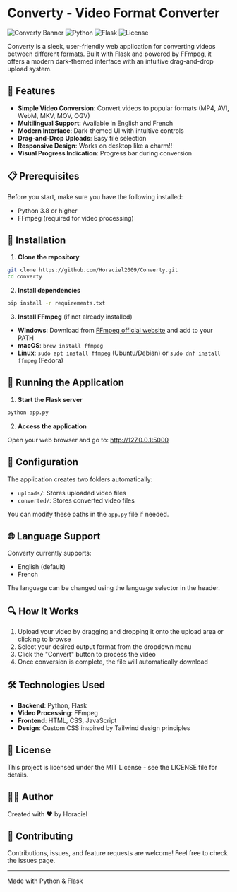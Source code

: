 # Converty - Video Format Converter

![Converty Banner](https://img.shields.io/badge/Converty-v1.0-8B5CF6)
![Python](https://img.shields.io/badge/python-3.8%2B-blue)
![Flask](https://img.shields.io/badge/Flask-3.1.0-green)
![License](https://img.shields.io/badge/License-MIT-yellow.svg)

Converty is a sleek, user-friendly web application for converting videos between different formats. Built with Flask and powered by FFmpeg, it offers a modern dark-themed interface with an intuitive drag-and-drop upload system.

## 🎥 Features

- **Simple Video Conversion**: Convert videos to popular formats (MP4, AVI, WebM, MKV, MOV, OGV)
- **Multilingual Support**: Available in English and French
- **Modern Interface**: Dark-themed UI with intuitive controls
- **Drag-and-Drop Uploads**: Easy file selection
- **Responsive Design**: Works on desktop like a charm!!
- **Visual Progress Indication**: Progress bar during conversion

## 📋 Prerequisites

Before you start, make sure you have the following installed:

- Python 3.8 or higher
- FFmpeg (required for video processing)

## 🚀 Installation

1. **Clone the repository**

```bash
git clone https://github.com/Horaciel2009/Converty.git
cd converty
```

2. **Install dependencies**

```bash
pip install -r requirements.txt
```

3. **Install FFmpeg** (if not already installed)

- **Windows**: Download from [FFmpeg official website](https://ffmpeg.org/download.html) and add to your PATH
- **macOS**: `brew install ffmpeg`
- **Linux**: `sudo apt install ffmpeg` (Ubuntu/Debian) or `sudo dnf install ffmpeg` (Fedora)

## 🏁 Running the Application

1. **Start the Flask server**

```bash
python app.py
```

2. **Access the application**

Open your web browser and go to: http://127.0.0.1:5000

## 🔧 Configuration

The application creates two folders automatically:
- `uploads/`: Stores uploaded video files
- `converted/`: Stores converted video files

You can modify these paths in the `app.py` file if needed.

## 🌐 Language Support

Converty currently supports:
- English (default)
- French

The language can be changed using the language selector in the header.

## 🔍 How It Works

1. Upload your video by dragging and dropping it onto the upload area or clicking to browse
2. Select your desired output format from the dropdown menu
3. Click the "Convert" button to process the video
4. Once conversion is complete, the file will automatically download

## 🛠️ Technologies Used

- **Backend**: Python, Flask
- **Video Processing**: FFmpeg
- **Frontend**: HTML, CSS, JavaScript
- **Design**: Custom CSS inspired by Tailwind design principles

## 📝 License

This project is licensed under the MIT License - see the LICENSE file for details.

## 👨‍💻 Author

Created with ❤️ by Horaciel

## 🤝 Contributing

Contributions, issues, and feature requests are welcome! Feel free to check the issues page.

---

Made with Python & Flask
